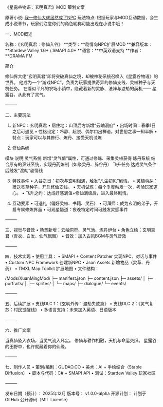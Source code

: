 《星露谷物语：玄明真君》MOD 策划文案

原著小说: [我一修仙大佬居然成了NPC](https://fanqienovel.com/page/7562766339979349054)
玩法特点: 根据玩家与MOD互动数据，会生成小说章节，玩家们注意你们的角色昵称可能出现在小说中哦！

一、MOD概述

名称：《玄明真君：修仙入谷》
**类型：**剧情向NPC扩展MOD
**兼容版本：**Stardew Valley 1.6+ / SMAPI 4.0+
**语言：**中英双语支持
**作者：**DRAMA FM

简介

修仙界大佬“玄明真君”即将突破真仙之境，却被神秘系统召唤入《星露谷物语》的世界。
他成为一个“游戏NPC”，负责为玩家提供奇异的修仙支线、灵植种子与天机任务。
在看似平凡的农场小镇中，隐藏着新的灵脉、法阵与渡劫的契机——
星露谷，从此有了灵气。

⸻

二、主要玩法

1. 新NPC：玄明真君
	•	居住地：山顶后方新增“云岫洞府”
	•	出场时间：春季1日之后可遇见
	•	性格设定：冷静、超脱、偶尔口出禅语，对世俗之事一知半解
	•	特点：玩家可以与其修行、炼丹、接受天机试炼

2. 修仙系统

模块	说明
灵气系统	新增“灵气值”属性，可通过修炼、采集灵植获得
炼丹系统	结合原有的烹饪系统，实现丹药炼制（如聚灵丹、辟谷丹）
飞升任务	达成灵气条件后触发“渡劫”剧情线

3. 特殊事件
	•	入谷之日：初次与玄明相遇，触发“凡尘初见”剧情。
	•	灵植萌芽：赠送灵草种子，开启修仙支线。
	•	天机试炼：每个季度触发一次，考验玩家道心。
	•	飞升之约：达成好感满值+修仙满级后，进入最终剧情。

4. 互动要素
	•	可送礼（偏好灵植、书籍、灵石）
	•	可拜师：成为玄明的弟子，开启专属修炼界面
	•	可观星悟道：夜晚特定时间可触发灵感事件

⸻

三、视觉与音效
	•	场景新增：云岫洞府、灵气池、炼丹炉台
	•	角色立绘：玄明真君（青衣、白发、仙气飘飘）
	•	音效：加入古风BGM与灵气音效

⸻

四、技术实现
	•	使用工具：
	•	SMAPI + Content Patcher 实现NPC、对话与事件
	•	Custom NPC Framework 创建新NPC
	•	Json Assets 新增物品（灵草、丹药）
	•	TMXL Map Toolkit 扩展地图
	•	文件结构：

/Mods/XuanMingMod/
  ├─ manifest.json
  ├─ content.json
  ├─ assets/
  │   ├─ portraits/
  │   ├─ sprites/
  │   └─ maps/
  ├─ dialogue/
  └─ events/



⸻

五、后续扩展
	•	支线DLC 1：《玄明外传：渡劫失败篇》
	•	支线DLC 2：《灵气复苏：村民觉醒线》
	•	多语言支持：未来加入英语、日语版本

⸻

六、推广文案

当真仙坠入农场，当灵气流入凡尘。
修仙与耕作相融，天机与命运交织。
星露谷的田野中，也许就藏着你的仙缘。

⸻

七、制作人员
	•	策划/编剧：GUDAO.CO
	•	美术：AI + 手绘结合（Stable Diffusion）
	•	脚本与代码：C# + SMAPI API
	•	测试：Stardew Valley 玩家社区

⸻

发布日期（预计）： 2025年12月
版本号： v1.0.0-alpha
开源计划： 计划于 GitHub 公开源码（MIT License）
